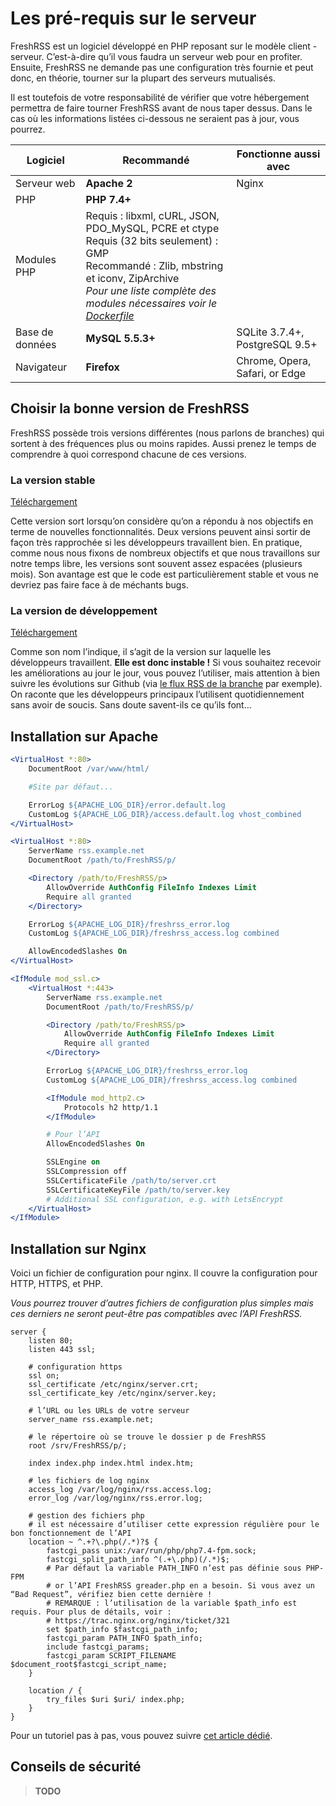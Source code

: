 # Les pré-requis sur le serveur

FreshRSS est un logiciel développé en PHP reposant sur le modèle client - serveur. C’est-à-dire qu’il vous faudra un serveur web pour en profiter. Ensuite, FreshRSS ne demande pas une configuration très fournie et peut donc, en théorie, tourner sur la plupart des serveurs mutualisés.

Il est toutefois de votre responsabilité de vérifier que votre hébergement permettra de faire tourner FreshRSS avant de nous taper dessus. Dans le cas où les informations listées ci-dessous ne seraient pas à jour, vous pourrez.

| Logiciel         | Recommandé                                                                                                     | Fonctionne aussi avec          |
| --------         | -----------                                                                                                    | ---------------------          |
| Serveur web      | **Apache 2**                                                                                                   | Nginx                          |
| PHP              | **PHP 7.4+**                                                                                                   |                                |
| Modules PHP      | Requis : libxml, cURL, JSON, PDO_MySQL, PCRE et ctype<br />Requis (32 bits seulement) : GMP<br />Recommandé : Zlib, mbstring et iconv, ZipArchive<br />*Pour une liste complète des modules nécessaires voir le [Dockerfile](https://github.com/FreshRSS/FreshRSS/blob/edge/Docker/Dockerfile-Alpine#L7-L9)* |                                |
| Base de données  | **MySQL 5.5.3+**                                                                                               | SQLite 3.7.4+, PostgreSQL 9.5+   |
| Navigateur       | **Firefox**                                                                                                    | Chrome, Opera, Safari, or Edge   |

## Choisir la bonne version de FreshRSS

FreshRSS possède trois versions différentes (nous parlons de branches) qui sortent à des fréquences plus ou moins rapides. Aussi prenez le temps de comprendre à quoi correspond chacune de ces versions.

### La version stable

[Téléchargement](https://github.com/FreshRSS/FreshRSS/archive/latest.zip)

Cette version sort lorsqu’on considère qu’on a répondu à nos objectifs en terme de nouvelles fonctionnalités. Deux versions peuvent ainsi sortir de façon très rapprochée si les développeurs travaillent bien. En pratique, comme nous nous fixons de nombreux objectifs et que nous travaillons sur notre temps libre, les versions sont souvent assez espacées (plusieurs mois). Son avantage est que le code est particulièrement stable et vous ne devriez pas faire face à de méchants bugs.

### La version de développement

[Téléchargement](https://github.com/FreshRSS/FreshRSS/archive/edge.zip)

Comme son nom l’indique, il s’agit de la version sur laquelle les développeurs travaillent. **Elle est donc instable !** Si vous souhaitez recevoir les améliorations au jour le jour, vous pouvez l’utiliser, mais attention à bien suivre les évolutions sur Github (via [le flux RSS de la branche](https://github.com/FreshRSS/FreshRSS/commits/edge.atom) par exemple). On raconte que les développeurs principaux l’utilisent quotidiennement sans avoir de soucis. Sans doute savent-ils ce qu’ils font…

## Installation sur Apache

```apache
<VirtualHost *:80>
	DocumentRoot /var/www/html/

	#Site par défaut...

	ErrorLog ${APACHE_LOG_DIR}/error.default.log
	CustomLog ${APACHE_LOG_DIR}/access.default.log vhost_combined
</VirtualHost>

<VirtualHost *:80>
	ServerName rss.example.net
	DocumentRoot /path/to/FreshRSS/p/

	<Directory /path/to/FreshRSS/p>
		AllowOverride AuthConfig FileInfo Indexes Limit
		Require all granted
	</Directory>

	ErrorLog ${APACHE_LOG_DIR}/freshrss_error.log
	CustomLog ${APACHE_LOG_DIR}/freshrss_access.log combined

	AllowEncodedSlashes On
</VirtualHost>

<IfModule mod_ssl.c>
	<VirtualHost *:443>
		ServerName rss.example.net
		DocumentRoot /path/to/FreshRSS/p/

		<Directory /path/to/FreshRSS/p>
			AllowOverride AuthConfig FileInfo Indexes Limit
			Require all granted
		</Directory>

		ErrorLog ${APACHE_LOG_DIR}/freshrss_error.log
		CustomLog ${APACHE_LOG_DIR}/freshrss_access.log combined

		<IfModule mod_http2.c>
			Protocols h2 http/1.1
		</IfModule>

		# Pour l’API
		AllowEncodedSlashes On

		SSLEngine on
		SSLCompression off
		SSLCertificateFile /path/to/server.crt
		SSLCertificateKeyFile /path/to/server.key
		# Additional SSL configuration, e.g. with LetsEncrypt
	</VirtualHost>
</IfModule>
```

## Installation sur Nginx

Voici un fichier de configuration pour nginx. Il couvre la configuration pour HTTP, HTTPS, et PHP.

*Vous pourrez trouver d’autres fichiers de configuration plus simples mais ces derniers ne seront peut-être pas compatibles avec l’API FreshRSS.*

```nginx
server {
	listen 80;
	listen 443 ssl;

	# configuration https
	ssl on;
	ssl_certificate /etc/nginx/server.crt;
	ssl_certificate_key /etc/nginx/server.key;

	# l’URL ou les URLs de votre serveur
	server_name rss.example.net;

	# le répertoire où se trouve le dossier p de FreshRSS
	root /srv/FreshRSS/p/;

	index index.php index.html index.htm;

	# les fichiers de log nginx
	access_log /var/log/nginx/rss.access.log;
	error_log /var/log/nginx/rss.error.log;

	# gestion des fichiers php
	# il est nécessaire d’utiliser cette expression régulière pour le bon fonctionnement de l’API
	location ~ ^.+?\.php(/.*)?$ {
		fastcgi_pass unix:/var/run/php/php7.4-fpm.sock;
		fastcgi_split_path_info ^(.+\.php)(/.*)$;
		# Par défaut la variable PATH_INFO n’est pas définie sous PHP-FPM
		# or l’API FreshRSS greader.php en a besoin. Si vous avez un “Bad Request”, vérifiez bien cette dernière !
		# REMARQUE : l’utilisation de la variable $path_info est requis. Pour plus de détails, voir :
		# https://trac.nginx.org/nginx/ticket/321
		set $path_info $fastcgi_path_info;
		fastcgi_param PATH_INFO $path_info;
		include fastcgi_params;
		fastcgi_param SCRIPT_FILENAME $document_root$fastcgi_script_name;
	}

	location / {
		try_files $uri $uri/ index.php;
	}
}
```

Pour un tutoriel pas à pas, vous pouvez suivre [cet article dédié](http://www.pihomeserver.fr/2013/05/08/raspberry-pi-home-server-installer-un-agregateur-de-flux-rss-pour-remplacer-google-reader/).

## Conseils de sécurité

> **TODO**
